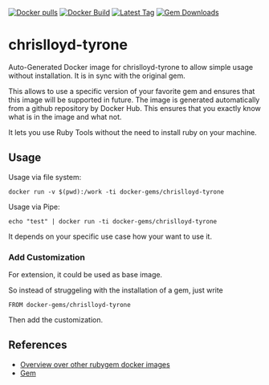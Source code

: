 [![Docker pulls](https://img.shields.io/docker/pulls/rubygem/chrislloyd-tyrone.svg)](https://hub.docker.com/r/rubygem/chrislloyd-tyrone/)
[![Docker Build](https://img.shields.io/docker/automated/rubygem/chrislloyd-tyrone.svg)](https://hub.docker.com/r/rubygem/chrislloyd-tyrone/)
[![Latest Tag](https://img.shields.io/github/tag/docker-rubygem/chrislloyd-tyrone.svg)](https://hub.docker.com/r/rubygem/chrislloyd-tyrone/)
[![Gem Downloads](https://img.shields.io/gem/dt/chrislloyd-tyrone.svg)](https://rubygems.org/gems/chrislloyd-tyrone/)
# chrislloyd-tyrone

Auto-Generated Docker image for chrislloyd-tyrone to allow simple usage without installation.
It is in sync with the original gem.

This allows to use a specific version of your favorite gem and ensures that this image will be supported in future.
The image is generated automatically from a github repository by Docker Hub.
This ensures that you exactly know what is in the image and what not.

It lets you use Ruby Tools without the need to install ruby on your machine.

## Usage

Usage via file system:

`docker run -v $(pwd):/work -ti docker-gems/chrislloyd-tyrone`

Usage via Pipe:

`echo "test" | docker run -ti docker-gems/chrislloyd-tyrone`

It depends on your specific use case how your want to use it.

### Add Customization

For extension, it could be used as base image.

So instead of struggeling with the installation of a gem, just write

`FROM docker-gems/chrislloyd-tyrone`

Then add the customization.

## References

 - [Overview over other rubygem docker images](https://github.com/thinkbot/docker-rubygem)
 - [Gem](https://rubygems.org/gems/chrislloyd-tyrone/)
